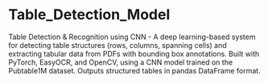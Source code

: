# Table_Detection_Model
Table Detection &amp; Recognition using CNN - A deep learning-based system for detecting table structures (rows, columns, spanning cells) and extracting tabular data from PDFs with bounding box annotations. Built with PyTorch, EasyOCR, and OpenCV, using a CNN model trained on the Pubtable1M dataset. Outputs structured tables in pandas DataFrame format.
